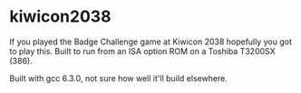 # kiwicon2038

If you played the Badge Challenge game at Kiwicon 2038 hopefully you got to play this. Built to run from an ISA option ROM on a Toshiba T3200SX (386).

Built with gcc 6.3.0, not sure how well it'll build elsewhere.
